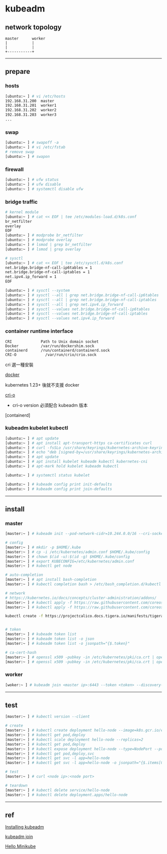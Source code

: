 # kubeadm

## network topology

```
master      worker
|           |
|           |
+-----------+
```

---

## prepare

### hosts

```bash
[ubuntu:~ ] # vi /etc/hosts
192.168.31.200	master
192.168.31.201	worker1
192.168.31.202	worker2
192.168.31.203	worker3
...
```

### swap

```bash
[ubuntu:~ ] # swapoff -a
[ubuntu:~ ] # vi /etc/fstab
# remove swap
[ubuntu:~ ] # swapon
```

### firewall

```bash
[ubuntu:~ ] # ufw status
[ubuntu:~ ] # ufw disable
[ubuntu:~ ] # systemctl disable ufw
```

### bridge traffic

```bash
# kernel module
[ubuntu:~ ] # cat << EOF | tee /etc/modules-load.d/k8s.conf
br_netfilter
overlay
EOF
[ubuntu:~ ] # modprobe br_netfilter
[ubuntu:~ ] # modprobe overlay
[ubuntu:~ ] # lsmod | grep br_netfilter
[ubuntu:~ ] # lsmod | grep overlay

# sysctl
[ubuntu:~ ] # cat << EOF | tee /etc/sysctl.d/k8s.conf
net.bridge.bridge-nf-call-ip6tables = 1
net.bridge.bridge-nf-call-iptables = 1
net.ipv4.ip_forward = 1
EOF

[ubuntu:~ ] # sysctl --system
[ubuntu:~ ] # sysctl --all | grep net.bridge.bridge-nf-call-ip6tables
[ubuntu:~ ] # sysctl --all | grep net.bridge.bridge-nf-call-iptables
[ubuntu:~ ] # sysctl --all | grep net.ipv4.ip_forward
[ubuntu:~ ] # sysctl --values net.bridge.bridge-nf-call-ip6tables
[ubuntu:~ ] # sysctl --values net.bridge.bridge-nf-call-iptables
[ubuntu:~ ] # sysctl --values net.ipv4.ip_forward
```

### container runtime interface

```
CRI             Path to Unix domain socket
Docker	        /var/run/dockershim.sock
containerd	    /run/containerd/containerd.sock
CRI-O	          /var/run/crio/crio.sock
```

cri 選一種安裝

[docker](./docker-ce.md)

kubernetes 1.23+ 後就不支援 docker

[cri-o](./crio.md)

- cri-o version 必須配合 kubeadm 版本

[containerd]

### kubeadm kubelet kubectl

```bash
[ubuntu:~ ] # apt update
[ubuntu:~ ] # apt install apt-transport-https ca-certificates curl
[ubuntu:~ ] # curl -fsSLo /usr/share/keyrings/kubernetes-archive-keyring.gpg https://packages.cloud.google.com/apt/doc/apt-key.gpg
[ubuntu:~ ] # echo "deb [signed-by=/usr/share/keyrings/kubernetes-archive-keyring.gpg] https://apt.kubernetes.io/ kubernetes-xenial main" | tee /etc/apt/sources.list.d/kubernetes.list
[ubuntu:~ ] # apt update
[ubuntu:~ ] # apt install kubelet kubeadm kubectl kubernetes-cni
[ubuntu:~ ] # apt-mark hold kubelet kubeadm kubectl

[ubuntu:~ ] # systemctl status kubelet

[ubuntu:~ ] # kubeadm config print init-defaults
[ubuntu:~ ] # kubeadm config print join-defaults
```

---

## install

### master

```bash
[master:~ ] # kubeadm init --pod-network-cidr=10.244.0.0/16 --cri-socket /var/run/crio/crio.sock

# config
[master:~ ] # mkdir -p $HOME/.kube
[master:~ ] # cp -i /etc/kubernetes/admin.conf $HOME/.kube/config
[master:~ ] # chown $(id -u):$(id -g) $HOME/.kube/config
[master:~ ] # export KUBECONFIG=/etc/kubernetes/admin.conf
[master:~ ] # kubectl get node

# auto-completion
[master:~ ] # apt install bash-completion
[master:~ ] # kubectl completion bash > /etc/bash_completion.d/kubectl

# network
# https://kubernetes.io/docs/concepts/cluster-administration/addons/
[master:~ ] # kubectl apply -f https://raw.githubusercontent.com/coreos/flannel/master/Documentation/kube-flannel.yml
[master:~ ] # kubectl apply -f https://raw.githubusercontent.com/coreos/flannel/master/Documentation/k8s-manifests/kube-flannel-rbac.yml

kubectl create -f https://projectcalico.docs.tigera.io/manifests/tigera-operator.yaml


# token
[master:~ ] # kubeadm token list
[master:~ ] # kubeadm token list -o json
[master:~ ] # kubeadm token list -o jsonpath="{$.token}"

# ca-cert-hash
[master:~ ] # openssl x509 -pubkey -in /etc/kubernetes/pki/ca.crt | openssl rsa -pubin -outform der 2>/dev/null | openssl dgst -sha256 -hex
[master:~ ] # openssl x509 -pubkey -in /etc/kubernetes/pki/ca.crt | openssl rsa -pubin -outform der 2>/dev/null | openssl dgst -sha256 -hex | sed 's/^.* //'
```

### worker

```bash
[woker:~ ] # kubeadm join <master ip>:6443 --token <token> --discovery-token-ca-cert-hash sha256:<ca-cert-hash>
```

---

## test

```bash
[master:~ ] # kubectl version --client

# create
[master:~ ] # kubectl create deployment hello-node --image=k8s.gcr.io/echoserver:1.4
[master:~ ] # kubectl get pod,deploy
[master:~ ] # kubectl scale deployment hello-node --replicas=2
[master:~ ] # kubectl get pod,deploy
[master:~ ] # kubectl expose deployment hello-node --type=NodePort --port=8080
[master:~ ] # kubectl get pod,deploy,svc
[master:~ ] # kubectl get svc -l app=hello-node
[master:~ ] # kubectl get svc -l app=hello-node -o jsonpath="{$.items[0].spec.ports[0].nodePort}"

# test
[master:~ ] # curl <node ip>:<node port>

# teardown
[master:~ ] # kubectl delete service/hello-node
[master:~ ] # kubectl delete deployment.apps/hello-node
```

---

## ref

[Installing kubeadm](https://kubernetes.io/docs/setup/production-environment/tools/kubeadm/install-kubeadm/)

[kubeadm join](https://kubernetes.io/docs/reference/setup-tools/kubeadm/kubeadm-join/)

[Hello Minikube](https://kubernetes.io/docs/tutorials/hello-minikube/)
